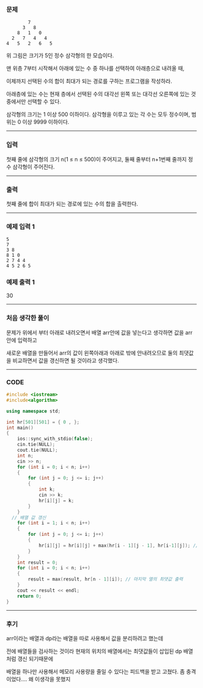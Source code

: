 ### 문제

```
        7
      3   8
    8   1   0
  2   7   4   4
4   5   2   6   5
```

위 그림은 크기가 5인 정수 삼각형의 한 모습이다.

맨 위층 7부터 시작해서 아래에 있는 수 중 하나를 선택하여 아래층으로 내려올 때,

이제까지 선택된 수의 합이 최대가 되는 경로를 구하는 프로그램을 작성하라.

아래층에 있는 수는 현재 층에서 선택된 수의 대각선 왼쪽 또는 대각선 오른쪽에 있는 것 중에서만 선택할 수 있다.

삼각형의 크기는 1 이상 500 이하이다. 삼각형을 이루고 있는 각 수는 모두 정수이며, 범위는 0 이상 9999 이하이다.

-------------------------------------------

### 입력

첫째 줄에 삼각형의 크기 n(1 ≤ n ≤ 500)이 주어지고, 둘째 줄부터 n+1번째 줄까지 정수 삼각형이 주어진다.

---------------------------------------

### 출력

첫째 줄에 합이 최대가 되는 경로에 있는 수의 합을 출력한다.

----------------------------------------

### 예제 입력 1 
```
5
7
3 8
8 1 0
2 7 4 4
4 5 2 6 5
```

### 예제 출력 1 

30

---------------------------------------

### 처음 생각한 풀이

문제가 위에서 부터 아래로 내려오면서 배열 arr안에 값을 넣는다고 생각하면 값을 arr안에 입력하고

새로운 배열을 만들어서 arr의 값이 왼쪽아래과 아래로 밖에 안내려오므로 둘의 최댓값을 비교하면서 값을 갱신하면 될 것이라고 생각했다.

-----------------------------------

### CODE

```C++
#include <iostream>
#include<algorithm>

using namespace std;

int hr[501][501] = { 0 , };
int main()
{
	ios::sync_with_stdio(false);
	cin.tie(NULL);
	cout.tie(NULL);
	int n;
	cin >> n;
	for (int i = 0; i < n; i++)
	{
		for (int j = 0; j <= i; j++)
		{
			int k;
			cin >> k;
			hr[i][j] = k;
		}
	}
  // 배열 값 갱신
	for (int i = 1; i < n; i++)
	{
		for (int j = 0; j <= i; j++)
		{
			hr[i][j] = hr[i][j] + max(hr[i - 1][j - 1], hr[i-1][j]); // 바로위hr[i][j-1]와 왼쪽위 hr[i-1][j-1]의 최댓값을 대입
		}
	}
	int result = 0;
	for (int i = 0; i < n; i++)
	{
		result = max(result, hr[n - 1][i]); // 마지막 열의 최댓값 출력
	}
	cout << result << endl;
	return 0;
}
```

-----------------------------------------

### 후기

arr이라는 배열과 dp라는 배열을 따로 사용해서 값을 분리하려고 했는데

전에 배열들을 검사하는 것이라 현재의 위치의 배열에서는 최댓값들이 삽입된 dp 배열처럼 갱신 되기때문에

배열을 하나만 사용해서 메모리 사용량을 줄일 수 있다는 피드백을 받고 고쳤다. 좀 충격이었다.... 왜 이생각을 못했지

